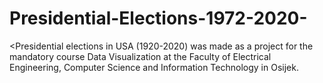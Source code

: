 # Presidential-Elections-1972-2020-
&lt;Presidential elections in USA (1920-2020) was made as a project for the mandatory course Data Visualization at the Faculty of Electrical Engineering, Computer Science and Information Technology in Osijek.
